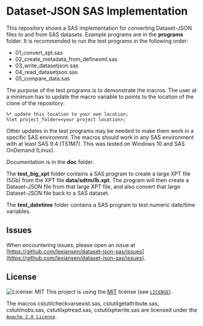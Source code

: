 # Dataset-JSON SAS Implementation

This repository shows a SAS implementation for converting Dataset-JSON files to and from SAS datasets.
Example programs are in the **programs** folder.
It is recommended to run the test programs in the following order:

- 01_convert_xpt.sas
- 02_create_metadata_from_definexml.sas
- 03_write_datasetjson.sas
- 04_read_datasetjson.sas
- 05_compare_data.sas

The purpose of the test programs is to demonstrate the macros. The user at a minimum has to update the macro variable to points to the location of the clone of the repository:

```SAS
%* update this location to your own location;
%let project_folder=<your project location>;
```

Other updates in the test programs may be needed to make them work in a specific SAS environmnt. The macros should work in any SAS environment with at least SAS 9.4 (TS1M7).
This was tested on Windows 10 and SAS OnDemand (Linux).

Documentation is in the **doc** folder.

The **test_big_xpt** folder contains a SAS program to create a large XPT file (5Gb) from the XPT file **data/sdtm/lb.xpt**. The program will then create a Dataset-JSON file from that large XPT file, and also convert that large Dataset-JSON file back to a SAS dataset.

The **test_datetime** folder contains a SAS program to test numeric date/time variables.

## Issues

When encountering issues, please open an issue at [https://github.com/lexjansen/dataset-json-sas/issues](https://github.com/lexjansen/dataset-json-sas/issues).

## License

![License: MIT](https://img.shields.io/badge/License-MIT-blue.svg)
This project is using the [MIT](http://www.opensource.org/licenses/MIT "The MIT License | Open Source Initiative") license (see [`LICENSE`](LICENSE)).

The macros cstutilcheckvarsexist.sas, cstutilgetattribute.sas, cstutilnobs.sas, cstutilxptread.sas, cstutilxptwrite.sas are licensed under the [`Apache 2.0 License`](Apache-2.0-LICENSE).
